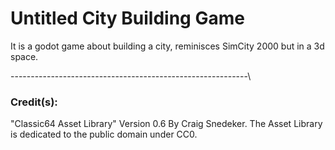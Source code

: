 # Untitled City Building Game

It is a godot game about building a city, reminisces SimCity 2000 but in a 3d space.

-----------------------------------------------------------\

### Credit(s):

"Classic64 Asset Library" Version 0.6 By Craig Snedeker. The Asset Library is dedicated to the public domain under CC0.
